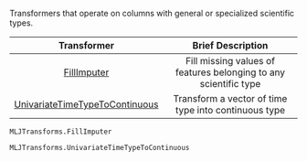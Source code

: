 Transformers that operate on columns with general or specialized scientific types.

| Transformer | Brief Description | 
|:----------:|:----------:|
| [FillImputer](@ref) | Fill missing values of features belonging to any scientific type | 
| [UnivariateTimeTypeToContinuous](@ref) | Transform a vector of time type into continuous type | 

```@docs
MLJTransforms.FillImputer
```


```@docs
MLJTransforms.UnivariateTimeTypeToContinuous
```